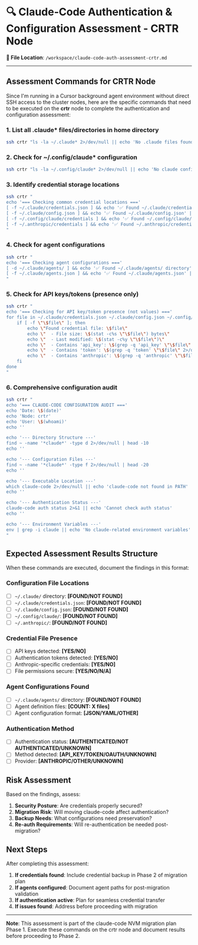 # 🔍 Claude-Code Authentication & Configuration Assessment - CRTR Node

**📍 File Location**: `/workspace/claude-code-auth-assessment-crtr.md`

---

## Assessment Commands for CRTR Node

Since I'm running in a Cursor background agent environment without direct SSH access to the cluster nodes, here are the specific commands that need to be executed on the **crtr** node to complete the authentication and configuration assessment:

### 1. List all .claude* files/directories in home directory

```bash
ssh crtr "ls -la ~/.claude* 2>/dev/null || echo 'No .claude files found in home directory'"
```

### 2. Check for ~/.config/claude* configuration

```bash
ssh crtr "ls -la ~/.config/claude* 2>/dev/null || echo 'No claude config found in ~/.config/'"
```

### 3. Identify credential storage locations

```bash
ssh crtr "
echo '=== Checking common credential locations ==='
[ -f ~/.claude/credentials.json ] && echo '✅ Found ~/.claude/credentials.json' || echo '❌ No ~/.claude/credentials.json'
[ -f ~/.claude/config.json ] && echo '✅ Found ~/.claude/config.json' || echo '❌ No ~/.claude/config.json'
[ -f ~/.config/claude/credentials ] && echo '✅ Found ~/.config/claude/credentials' || echo '❌ No ~/.config/claude/credentials'
[ -f ~/.anthropic/credentials ] && echo '✅ Found ~/.anthropic/credentials' || echo '❌ No ~/.anthropic/credentials'
"
```

### 4. Check for agent configurations

```bash
ssh crtr "
echo '=== Checking agent configurations ==='
[ -d ~/.claude/agents/ ] && echo '✅ Found ~/.claude/agents/ directory' && ls -la ~/.claude/agents/ || echo '❌ No ~/.claude/agents/ directory found'
[ -f ~/.claude/agents.json ] && echo '✅ Found ~/.claude/agents.json' || echo '❌ No ~/.claude/agents.json'
"
```

### 5. Check for API keys/tokens (presence only)

```bash
ssh crtr "
echo '=== Checking for API key/token presence (not values) ==='
for file in ~/.claude/credentials.json ~/.claude/config.json ~/.config/claude/credentials ~/.anthropic/credentials; do
    if [ -f \"\$file\" ]; then
        echo \"Found credential file: \$file\"
        echo \"  - File size: \$(stat -c%s \"\$file\") bytes\"
        echo \"  - Last modified: \$(stat -c%y \"\$file\")\"
        echo \"  - Contains 'api_key': \$(grep -q 'api_key' \"\$file\" 2>/dev/null && echo 'YES' || echo 'NO')\"
        echo \"  - Contains 'token': \$(grep -q 'token' \"\$file\" 2>/dev/null && echo 'YES' || echo 'NO')\"
        echo \"  - Contains 'anthropic': \$(grep -q 'anthropic' \"\$file\" 2>/dev/null && echo 'YES' || echo 'NO')\"
    fi
done
"
```

### 6. Comprehensive configuration audit

```bash
ssh crtr "
echo '=== CLAUDE-CODE CONFIGURATION AUDIT ==='
echo 'Date: \$(date)'
echo 'Node: crtr'
echo 'User: \$(whoami)'
echo ''

echo '--- Directory Structure ---'
find ~ -name '*claude*' -type d 2>/dev/null | head -10
echo ''

echo '--- Configuration Files ---'
find ~ -name '*claude*' -type f 2>/dev/null | head -20
echo ''

echo '--- Executable Location ---'
which claude-code 2>/dev/null || echo 'claude-code not found in PATH'
echo ''

echo '--- Authentication Status ---'
claude-code auth status 2>&1 || echo 'Cannot check auth status'
echo ''

echo '--- Environment Variables ---'
env | grep -i claude || echo 'No claude-related environment variables'
"
```

## Expected Assessment Results Structure

When these commands are executed, document the findings in this format:

### Configuration File Locations
- [ ] `~/.claude/` directory: **[FOUND/NOT FOUND]**
- [ ] `~/.claude/credentials.json`: **[FOUND/NOT FOUND]**
- [ ] `~/.claude/config.json`: **[FOUND/NOT FOUND]**
- [ ] `~/.config/claude/`: **[FOUND/NOT FOUND]**
- [ ] `~/.anthropic/`: **[FOUND/NOT FOUND]**

### Credential File Presence
- [ ] API keys detected: **[YES/NO]**
- [ ] Authentication tokens detected: **[YES/NO]**
- [ ] Anthropic-specific credentials: **[YES/NO]**
- [ ] File permissions secure: **[YES/NO/N/A]**

### Agent Configurations Found
- [ ] `~/.claude/agents/` directory: **[FOUND/NOT FOUND]**
- [ ] Agent definition files: **[COUNT: X files]**
- [ ] Agent configuration format: **[JSON/YAML/OTHER]**

### Authentication Method
- [ ] Authentication status: **[AUTHENTICATED/NOT AUTHENTICATED/UNKNOWN]**
- [ ] Method detected: **[API_KEY/TOKEN/OAUTH/UNKNOWN]**
- [ ] Provider: **[ANTHROPIC/OTHER/UNKNOWN]**

## Risk Assessment

Based on the findings, assess:

1. **Security Posture**: Are credentials properly secured?
2. **Migration Risk**: Will moving claude-code affect authentication?
3. **Backup Needs**: What configurations need preservation?
4. **Re-auth Requirements**: Will re-authentication be needed post-migration?

## Next Steps

After completing this assessment:

1. **If credentials found**: Include credential backup in Phase 2 of migration plan
2. **If agents configured**: Document agent paths for post-migration validation
3. **If authentication active**: Plan for seamless credential transfer
4. **If issues found**: Address before proceeding with migration

---

**Note**: This assessment is part of the claude-code NVM migration plan Phase 1. Execute these commands on the crtr node and document results before proceeding to Phase 2.